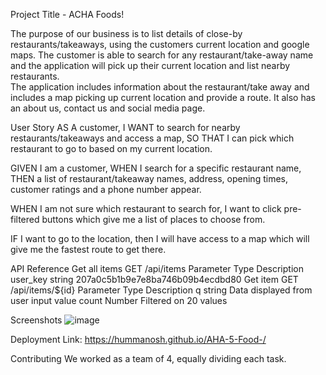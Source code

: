 Project Title - ACHA Foods!

The purpose of our business is to list details of close-by restaurants/takeaways,  using the customers current location and google maps.
The customer is able to search for any restaurant/take-away name and the application will pick up their current location and list nearby restaurants.  
The application includes information about the restaurant/take away and includes a map picking up current location and provide a route. 
It also has an about us, contact us and social media page. 


User Story
AS A customer, I WANT to search for nearby restaurants/takeaways and access a map, SO THAT I can pick which restaurant to go to based on my current location.

GIVEN I am a customer, WHEN I search for a specific restaurant name, THEN a list of restaurant/takeaway names, address, opening times, customer ratings and a phone number appear.

WHEN I am not sure which restaurant to search for, I want to click pre-filtered buttons which give me a list of places to choose from.

IF I want to go to the location, then I will have access to a map which will give me the fastest route to get there.

API Reference
Get all items
  GET /api/items
Parameter	Type	Description
user_key	string	207a0c5b1b9e7e8ba746b09b4ecdbd80
Get item
  GET /api/items/${id}
Parameter	Type	Description
q	string	Data displayed from user input value
count	Number	Filtered on 20 values

Screenshots
![image](https://user-images.githubusercontent.com/93604239/153688138-44798444-89e9-41e6-923b-4a7d8031a000.png)

Deployment
Link: https://hummanosh.github.io/AHA-5-Food-/

Contributing
We worked as a team of 4, equally dividing each task.
